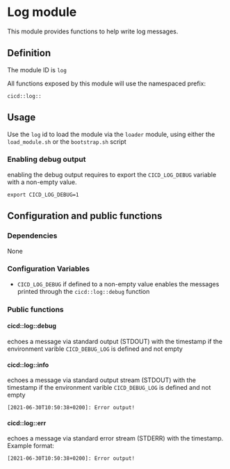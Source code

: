 # Log module

This module provides functions to help write log messages.

## Definition

The module ID is `log`

All functions exposed by this module will use the namespaced prefix:

```
cicd::log::
```

## Usage

Use the `log` id to load the module via the `loader` module, using either the `load_module.sh`
or the `bootstrap.sh` script

### Enabling debug output

enabling the debug output requires to export the `CICD_LOG_DEBUG` variable with a non-empty value.

```
export CICD_LOG_DEBUG=1
```

## Configuration and public functions

### Dependencies

None

### Configuration Variables

- `CICD_LOG_DEBUG` if defined to a non-empty value enables the messages printed through
  the `cicd::log::debug` function

### Public functions

#### cicd::log::debug

echoes a message via standard output (STDOUT) with the timestamp if the environment
varible `CICD_DEBUG_LOG` is defined and not empty

#### cicd::log::info

echoes a message via standard output stream (STDOUT) with the timestamp if the environment
varible `CICD_DEBUG_LOG` is defined and not empty

```
[2021-06-30T10:50:38+0200]: Error output!
```

#### cicd::log::err

echoes a message via standard error stream (STDERR) with the timestamp. Example format:

```
[2021-06-30T10:50:38+0200]: Error output!
```
